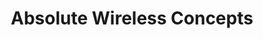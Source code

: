 ---
title: "Absolute Wireless Concepts"
url: /mamaroneck/absolute-wireless-concepts/
shop: Handy
---